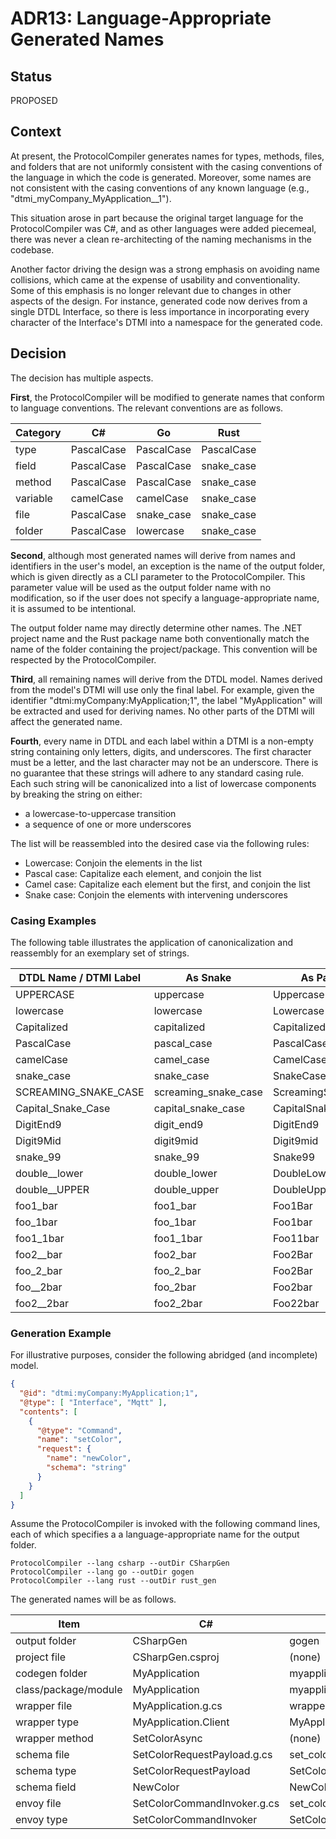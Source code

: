 # ADR13: Language-Appropriate Generated Names

## Status

PROPOSED

## Context

At present, the ProtocolCompiler generates names for types, methods, files, and folders that are not uniformly consistent with the casing conventions of the language in which the code is generated.
Moreover, some names are not consistent with the casing conventions of any known language (e.g., "dtmi_myCompany_MyApplication__1").

This situation arose in part because the original target language for the ProtocolCompiler was C#, and as other languages were added piecemeal, there was never a clean re-architecting of the naming mechanisms in the codebase.

Another factor driving the design was a strong emphasis on avoiding name collisions, which came at the expense of usability and conventionality.
Some of this emphasis is no longer relevant due to changes in other aspects of the design.
For instance, generated code now derives from a single DTDL Interface, so there is less importance in incorporating every character of the Interface's DTMI into a namespace for the generated code.

## Decision

The decision has multiple aspects.

**First**, the ProtocolCompiler will be modified to generate names that conform to language conventions.
The relevant conventions are as follows.

|Category|C#|Go|Rust|
|---|---|---|---|
|type|PascalCase|PascalCase|PascalCase|
|field|PascalCase|PascalCase|snake_case|
|method|PascalCase|PascalCase|snake_case|
|variable|camelCase|camelCase|snake_case|
|file|PascalCase|snake_case|snake_case|
|folder|PascalCase|lowercase|snake_case|

**Second**, although most generated names will derive from names and identifiers in the user's model, an exception is the name of the output folder, which is given directly as a CLI parameter to the ProtocolCompiler.
This parameter value will be used as the output folder name with no modification, so if the user does not specify a language-appropriate name, it is assumed to be intentional.

The output folder name may directly determine other names.
The .NET project name and the Rust package name both conventionally match the name of the folder containing the project/package.
This convention will be respected by the ProtocolCompiler.

**Third**, all remaining names will derive from the DTDL model.
Names derived from the model's DTMI will use only the final label.
For example, given the identifier "dtmi:myCompany:MyApplication;1", the label "MyApplication" will be extracted and used for deriving names.
No other parts of the DTMI will affect the generated name.

**Fourth**, every name in DTDL and each label within a DTMI is a non-empty string containing only letters, digits, and underscores.
The first character must be a letter, and the last character may not be an underscore.
There is no guarantee that these strings will adhere to any standard casing rule.
Each such string will be canonicalized into a list of lowercase components by breaking the string on either:

* a lowercase-to-uppercase transition
* a sequence of one or more underscores

The list will be reassembled into the desired case via the following rules:

* Lowercase: Conjoin the elements in the list
* Pascal case: Capitalize each element, and conjoin the list
* Camel case: Capitalize each element but the first, and conjoin the list
* Snake case: Conjoin the elements with intervening underscores

### Casing Examples

The following table illustrates the application of canonicalization and reassembly for an exemplary set of strings.

|DTDL Name / DTMI Label|As Snake|As Pascal|As Camel|As Lower|
|----|----|----|----|----|
|UPPERCASE|uppercase|Uppercase|uppercase|uppercase|
|lowercase|lowercase|Lowercase|lowercase|lowercase|
|Capitalized|capitalized|Capitalized|capitalized|capitalized|
|PascalCase|pascal_case|PascalCase|pascalCase|pascalcase|
|camelCase|camel_case|CamelCase|camelCase|camelcase|
|snake_case|snake_case|SnakeCase|snakeCase|snakecase|
|SCREAMING_SNAKE_CASE|screaming_snake_case|ScreamingSnakeCase|screamingSnakeCase|screamingsnakecase|
|Capital_Snake_Case|capital_snake_case|CapitalSnakeCase|capitalSnakeCase|capitalsnakecase|
|DigitEnd9|digit_end9|DigitEnd9|digitEnd9|digitend9|
|Digit9Mid|digit9mid|Digit9mid|digit9mid|digit9mid|
|snake_99|snake_99|Snake99|snake99|snake99|
|double__lower|double_lower|DoubleLower|doubleLower|doublelower|
|double__UPPER|double_upper|DoubleUpper|doubleUpper|doubleupper|
|foo1_bar|foo1_bar|Foo1Bar|foo1Bar|foo1bar|
|foo_1bar|foo_1bar|Foo1bar|foo1bar|foo1bar|
|foo1_1bar|foo1_1bar|Foo11bar|foo11bar|foo11bar|
|foo2__bar|foo2_bar|Foo2Bar|foo2Bar|foo2bar|
|foo_2_bar|foo_2_bar|Foo2Bar|foo2Bar|foo2bar|
|foo__2bar|foo_2bar|Foo2bar|foo2bar|foo2bar|
|foo2__2bar|foo2_2bar|Foo22bar|foo22bar|foo22bar|

### Generation Example

For illustrative purposes, consider the following abridged (and incomplete) model.

```json
{
  "@id": "dtmi:myCompany:MyApplication;1",
  "@type": [ "Interface", "Mqtt" ],
  "contents": [
    {
      "@type": "Command",
      "name": "setColor",
      "request": {
        "name": "newColor",
        "schema": "string"
      }
    }
  ]
}
```

Assume the ProtocolCompiler is invoked with the following command lines, each of which specifies a a language-appropriate name for the output folder.

```dotnetcli
ProtocolCompiler --lang csharp --outDir CSharpGen
ProtocolCompiler --lang go --outDir gogen
ProtocolCompiler --lang rust --outDir rust_gen
```

The generated names will be as follows.

|Item|C#|Go|Rust|
|---|---|---|---|
|output folder|CSharpGen|gogen|rust_gen|
|project file|CSharpGen.csproj|(none)|Cargo.toml|
|codegen folder|MyApplication|myapplication|my_application|
|class/package/module|MyApplication|myapplication|my_application|
|wrapper file|MyApplication.g.cs|wrapper.go|(none)|
|wrapper type|MyApplication.Client|MyApplicationClient|(none)|
|wrapper method|SetColorAsync|(none)|(none)|
|schema file|SetColorRequestPayload.g.cs|set_color_request_payload.go|set_color_request_payload.rs|
|schema type|SetColorRequestPayload|SetColorRequestPayload|SetColorRequestPayload|
|schema field|NewColor|NewColor|new_color|
|envoy file|SetColorCommandInvoker.g.cs|set_color_command_invoker.go|set_color_command_invoker.rs|
|envoy type|SetColorCommandInvoker|SetColorCommandInvoker|SetColorCommandInvoker|
